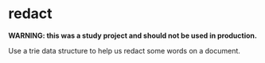 # redact

**WARNING: this was a study project and should not be used in production.**

Use a trie data structure to help us redact some words on a document.
